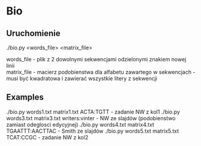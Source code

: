 # Bio

## Uruchomienie
./bio.py <words_file> <matrix_file>

words_file - plik z 2 dowolnymi sekwencjami odzielonymi znakiem nowej linii <br/>
matrix_file - macierz podobienstwa dla alfabetu zawartego w sekwencjach - musi być kwadratowa i zawierać wszystkie litery z sekwencji

## Examples
./bio.py words1.txt matrix1.txt ACTA:TGTT - zadanie NW z kol1
./bio.py words3.txt matrix3.txt writers:vinter - NW ze slajdów (podobienstwo zamiast odeglosci edycyjnej)
./bio.py words4.txt matrix4.txt TGAATTT:AACTTAC - Smith ze slajdów
./bio.py words5.txt matrix5.txt TCAT:CCGC - zadanie NW z kol2